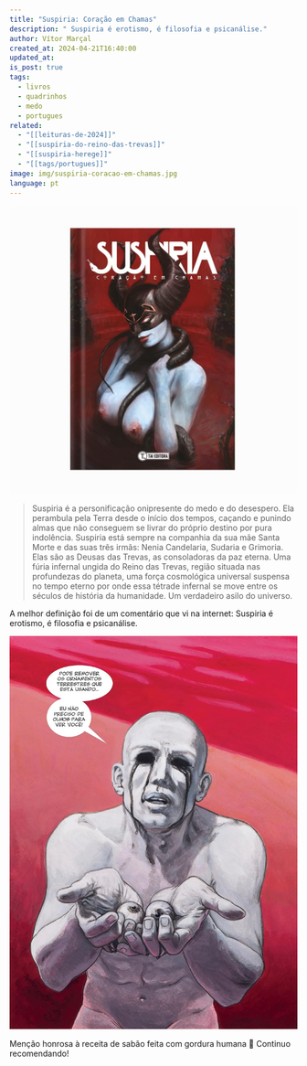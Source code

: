 ```yaml
---
title: "Suspiria: Coração em Chamas"
description: " Suspiria é erotismo, é filosofia e psicanálise."
author: Vítor Marçal
created_at: 2024-04-21T16:40:00
updated_at: 
is_post: true
tags:
  - livros
  - quadrinhos
  - medo
  - portugues
related:
  - "[[leituras-de-2024]]"
  - "[[suspiria-do-reino-das-trevas]]"
  - "[[suspiria-herege]]"
  - "[[tags/portugues]]"
image: img/suspiria-coracao-em-chamas.jpg
language: pt
---
```


![suspiria-coracao-em-chamas](img/suspiria-coracao-em-chamas.jpg)

> Suspiria é a personificação onipresente do medo e do desespero. Ela perambula pela Terra desde o início dos tempos, caçando e punindo almas que não conseguem se livrar do próprio destino por pura indolência. Suspiria está sempre na companhia da sua mãe Santa Morte e das suas três irmãs: Nenia Candelaria, Sudaria e Grimoria. Elas são as Deusas das Trevas, as consoladoras da paz eterna. Uma fúria infernal ungida do Reino das Trevas, região situada nas profundezas do planeta, uma força cosmológica universal suspensa no tempo eterno por onde essa tétrade infernal se move entre os séculos de história da humanidade. Um verdadeiro asilo do universo.

A melhor definição foi de um comentário que vi na internet: Suspiria é erotismo, é filosofia e psicanálise.

![suspiria-coracao-em-chamas](img/suspiria-coracao-em-chamas-2.jpg)

Menção honrosa à receita de sabão feita com gordura humana 🫣
Continuo recomendando!